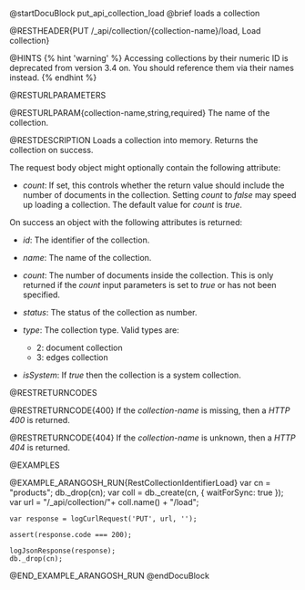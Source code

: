 
@startDocuBlock put_api_collection_load
@brief loads a collection

@RESTHEADER{PUT /_api/collection/{collection-name}/load, Load collection}

@HINTS
{% hint 'warning' %}
Accessing collections by their numeric ID is deprecated from version 3.4 on.
You should reference them via their names instead.
{% endhint %}

@RESTURLPARAMETERS

@RESTURLPARAM{collection-name,string,required}
The name of the collection.

@RESTDESCRIPTION
Loads a collection into memory. Returns the collection on success.

The request body object might optionally contain the following attribute:

- *count*: If set, this controls whether the return value should include
  the number of documents in the collection. Setting *count* to
  *false* may speed up loading a collection. The default value for
  *count* is *true*.

On success an object with the following attributes is returned:

- *id*: The identifier of the collection.

- *name*: The name of the collection.

- *count*: The number of documents inside the collection. This is only
  returned if the *count* input parameters is set to *true* or has
  not been specified.

- *status*: The status of the collection as number.

- *type*: The collection type. Valid types are:
  - 2: document collection
  - 3: edges collection

- *isSystem*: If *true* then the collection is a system collection.

@RESTRETURNCODES

@RESTRETURNCODE{400}
If the *collection-name* is missing, then a *HTTP 400* is
returned.

@RESTRETURNCODE{404}
If the *collection-name* is unknown, then a *HTTP 404*
is returned.

@EXAMPLES

@EXAMPLE_ARANGOSH_RUN{RestCollectionIdentifierLoad}
    var cn = "products";
    db._drop(cn);
    var coll = db._create(cn, { waitForSync: true });
    var url = "/_api/collection/"+ coll.name() + "/load";

    var response = logCurlRequest('PUT', url, '');

    assert(response.code === 200);

    logJsonResponse(response);
    db._drop(cn);
@END_EXAMPLE_ARANGOSH_RUN
@endDocuBlock

